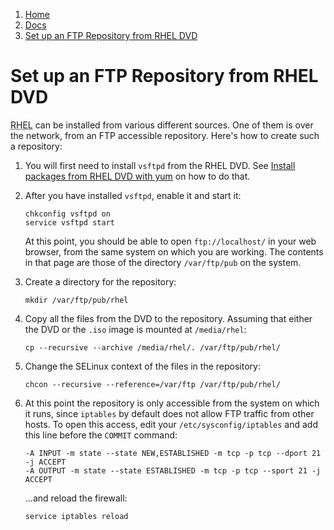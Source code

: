 <!-- -
Title: Set up an FTP Repository from RHEL DVD
Description: How to configure an FTP accessible repository from the RHEL DVD
First Published: 2014-04-05
- -->

<ol class="breadcrumb" itemprop="breadcrumb">
	<li><a href="/">Home</a></li>
	<li><a href="/docs/">Docs</a></li>
	<li><a href="/docs/rhel-setup-ftp-repository.html">Set up an FTP Repository from RHEL DVD</a></li>
</ol>

Set up an FTP Repository from RHEL DVD
=======================================

<abbr title='RedHat Enterprise Linux'>RHEL</abbr> can be installed from 
various different sources. One of them is over the network, from an FTP 
accessible repository. Here's how to create such a repository:

1.  You will first need to install `vsftpd` from the RHEL DVD. See 
    [Install packages from RHEL DVD with yum](/docs/rhel-yum-install-from-dvd.html) 
    on how to do that.

2.  After you have installed `vsftpd`, enable it and start it:

        chkconfig vsftpd on
        service vsftpd start

    At this point, you should be able to open `ftp://localhost/` in 
    your web browser, from the same system on which you are working. 
    The contents in that page are those of the directory `/var/ftp/pub` 
    on the system.

3.  Create a directory for the repository:

        mkdir /var/ftp/pub/rhel

4.  Copy all the files from the DVD to the repository. Assuming that 
    either the DVD or the `.iso` image is mounted at `/media/rhel`:

        cp --recursive --archive /media/rhel/. /var/ftp/pub/rhel/

5.  Change the SELinux context of the files in the repository:

        chcon --recursive --reference=/var/ftp /var/ftp/pub/rhel/

6.  At this point the repository is only accessible from the system on 
    which it runs, since `iptables` by default does not allow FTP 
    traffic from other hosts. To open this access, edit your 
    `/etc/sysconfig/iptables` and add this line before the `COMMIT` 
    command:

        -A INPUT -m state --state NEW,ESTABLISHED -m tcp -p tcp --dport 21 -j ACCEPT
        -A OUTPUT -m state --state ESTABLISHED -m tcp -p tcp --sport 21 -j ACCEPT

    ...and reload the firewall:

        service iptables reload
